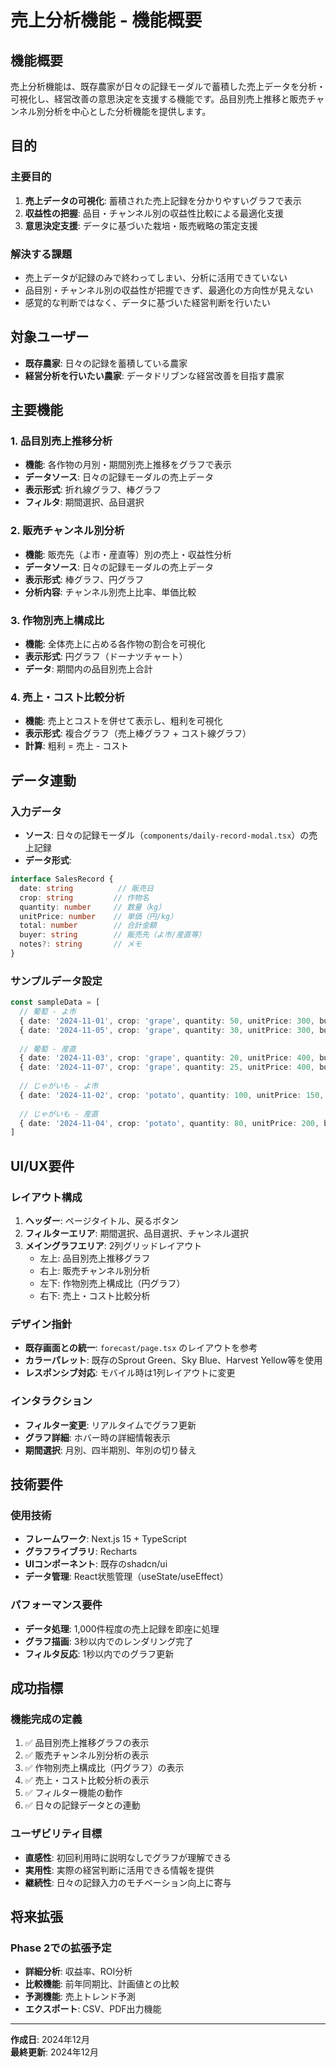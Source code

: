 # 売上分析機能 - 機能概要

## 機能概要

売上分析機能は、既存農家が日々の記録モーダルで蓄積した売上データを分析・可視化し、経営改善の意思決定を支援する機能です。品目別売上推移と販売チャンネル別分析を中心とした分析機能を提供します。

## 目的

### 主要目的
1. **売上データの可視化**: 蓄積された売上記録を分かりやすいグラフで表示
2. **収益性の把握**: 品目・チャンネル別の収益性比較による最適化支援
3. **意思決定支援**: データに基づいた栽培・販売戦略の策定支援

### 解決する課題
- 売上データが記録のみで終わってしまい、分析に活用できていない
- 品目別・チャンネル別の収益性が把握できず、最適化の方向性が見えない
- 感覚的な判断ではなく、データに基づいた経営判断を行いたい

## 対象ユーザー

- **既存農家**: 日々の記録を蓄積している農家
- **経営分析を行いたい農家**: データドリブンな経営改善を目指す農家

## 主要機能

### 1. 品目別売上推移分析
- **機能**: 各作物の月別・期間別売上推移をグラフで表示
- **データソース**: 日々の記録モーダルの売上データ
- **表示形式**: 折れ線グラフ、棒グラフ
- **フィルタ**: 期間選択、品目選択

### 2. 販売チャンネル別分析
- **機能**: 販売先（よ市・産直等）別の売上・収益性分析
- **データソース**: 日々の記録モーダルの売上データ
- **表示形式**: 棒グラフ、円グラフ
- **分析内容**: チャンネル別売上比率、単価比較

### 3. 作物別売上構成比
- **機能**: 全体売上に占める各作物の割合を可視化
- **表示形式**: 円グラフ（ドーナツチャート）
- **データ**: 期間内の品目別売上合計

### 4. 売上・コスト比較分析
- **機能**: 売上とコストを併せて表示し、粗利を可視化
- **表示形式**: 複合グラフ（売上棒グラフ + コスト線グラフ）
- **計算**: 粗利 = 売上 - コスト

## データ連動

### 入力データ
- **ソース**: 日々の記録モーダル（`components/daily-record-modal.tsx`）の売上記録
- **データ形式**:
```typescript
interface SalesRecord {
  date: string          // 販売日
  crop: string         // 作物名
  quantity: number     // 数量（kg）
  unitPrice: number    // 単価（円/kg）
  total: number        // 合計金額
  buyer: string        // 販売先（よ市/産直等）
  notes?: string       // メモ
}
```

### サンプルデータ設定
```typescript
const sampleData = [
  // 葡萄 - よ市
  { date: '2024-11-01', crop: 'grape', quantity: 50, unitPrice: 300, buyer: 'wholesale_market' },
  { date: '2024-11-05', crop: 'grape', quantity: 30, unitPrice: 300, buyer: 'wholesale_market' },
  
  // 葡萄 - 産直
  { date: '2024-11-03', crop: 'grape', quantity: 20, unitPrice: 400, buyer: 'direct_sales' },
  { date: '2024-11-07', crop: 'grape', quantity: 25, unitPrice: 400, buyer: 'direct_sales' },
  
  // じゃがいも - よ市
  { date: '2024-11-02', crop: 'potato', quantity: 100, unitPrice: 150, buyer: 'wholesale_market' },
  
  // じゃがいも - 産直
  { date: '2024-11-04', crop: 'potato', quantity: 80, unitPrice: 200, buyer: 'direct_sales' }
]
```

## UI/UX要件

### レイアウト構成
1. **ヘッダー**: ページタイトル、戻るボタン
2. **フィルターエリア**: 期間選択、品目選択、チャンネル選択
3. **メイングラフエリア**: 2列グリッドレイアウト
   - 左上: 品目別売上推移グラフ
   - 右上: 販売チャンネル別分析
   - 左下: 作物別売上構成比（円グラフ）
   - 右下: 売上・コスト比較分析

### デザイン指針
- **既存画面との統一**: `forecast/page.tsx` のレイアウトを参考
- **カラーパレット**: 既存のSprout Green、Sky Blue、Harvest Yellow等を使用
- **レスポンシブ対応**: モバイル時は1列レイアウトに変更

### インタラクション
- **フィルター変更**: リアルタイムでグラフ更新
- **グラフ詳細**: ホバー時の詳細情報表示
- **期間選択**: 月別、四半期別、年別の切り替え

## 技術要件

### 使用技術
- **フレームワーク**: Next.js 15 + TypeScript
- **グラフライブラリ**: Recharts
- **UIコンポーネント**: 既存のshadcn/ui
- **データ管理**: React状態管理（useState/useEffect）

### パフォーマンス要件
- **データ処理**: 1,000件程度の売上記録を即座に処理
- **グラフ描画**: 3秒以内でのレンダリング完了
- **フィルタ反応**: 1秒以内でのグラフ更新

## 成功指標

### 機能完成の定義
1. ✅ 品目別売上推移グラフの表示
2. ✅ 販売チャンネル別分析の表示
3. ✅ 作物別売上構成比（円グラフ）の表示
4. ✅ 売上・コスト比較分析の表示
5. ✅ フィルター機能の動作
6. ✅ 日々の記録データとの連動

### ユーザビリティ目標
- **直感性**: 初回利用時に説明なしでグラフが理解できる
- **実用性**: 実際の経営判断に活用できる情報を提供
- **継続性**: 日々の記録入力のモチベーション向上に寄与

## 将来拡張

### Phase 2での拡張予定
- **詳細分析**: 収益率、ROI分析
- **比較機能**: 前年同期比、計画値との比較
- **予測機能**: 売上トレンド予測
- **エクスポート**: CSV、PDF出力機能

---

**作成日**: 2024年12月  
**最終更新**: 2024年12月

